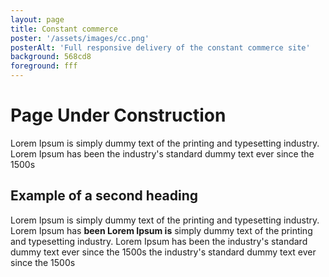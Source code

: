 ```yaml
---
layout: page
title: Constant commerce
poster: '/assets/images/cc.png'
posterAlt: 'Full responsive delivery of the constant commerce site'
background: 568cd8
foreground: fff
---
```


#  <i class="fas fa-exclamation-triangle"></i> Page Under Construction

Lorem Ipsum is simply dummy text of the printing and typesetting industry.
Lorem Ipsum has been the industry's standard dummy text ever since the 1500s

## Example of a second heading

Lorem Ipsum is simply dummy text of the printing and typesetting industry.
Lorem Ipsum has **been Lorem Ipsum is** simply dummy text of the printing and typesetting industry.
Lorem Ipsum has been the industry's standard dummy text ever since the 1500s
the industry's standard dummy text ever since the 1500s